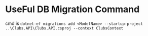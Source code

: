 
# UseFul DB Migration Command
cmd is `dotnet-ef migrations add <ModelName> --startup-project ..\Clubs.API\Clubs.API.csproj --context ClubsContext`